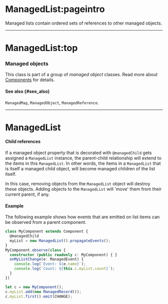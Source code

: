 # ManagedList:pageintro
Managed lists contain ordered sets of references to other managed objects.

---
# ManagedList:top
### Managed objects
This class is part of a group of _managed object_ classes. Read more about [Components](/docs/guides/concepts/components) for details.

#### See also {#see_also}
`ManagedMap`, `ManagedObject`, `ManagedReference`.

---
# ManagedList

#### Child references

If a managed object property that is decorated with `@managedChild` gets assigned a `ManagedList` instance, the parent-child relationship will extend to the items in this `ManagedList`. In other words, the items in a `ManagedList` that is itself a managed child object, will become managed children of the list itself.

In this case, removing objects from the `ManagedList` object will destroy these objects. Adding objects to the `ManagedList` will 'move' them from their current parent, if any.

#### Example
The following example shows how events that are emitted on list items can be observed from a parent component.

```typescript
class MyComponent extends Component {
  @managedChild
  myList = new ManagedList().propagateEvents();
}
MyComponent.observe(class {
  constructor (public readonly c: MyComponent) { }
  onMyListChange(e: ManagedEvent) {
    console.log(`Event: ${e.name}`);
    console.log(`Count: ${this.c.myList.count}`);
  }
})

let c = new MyComponent();
c.myList.add(new ManagedRecord());
c.myList.first().emit(CHANGE);
```
